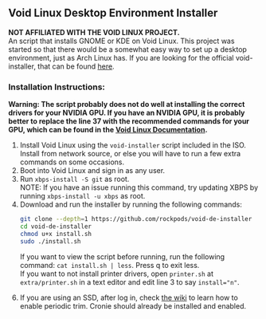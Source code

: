 ## Void Linux Desktop Environment Installer

**NOT AFFILIATED WITH THE VOID LINUX PROJECT.**\
An script that installs GNOME or KDE on Void Linux. This project was started so that there would be a somewhat easy way to set up a desktop environment, just as Arch Linux has. If you are looking for the official void-installer, that can be found [here](https://github.com/void-linux/void-mklive).

### Installation Instructions:

**Warning: The script probably does not do well at installing the correct drivers for your NVIDIA GPU. If you have an NVIDIA GPU, it is probably better to replace the line 37 with the recommended commands for your GPU, which can be found in the [Void Linux Documentation](https://docs.voidlinux.org/config/graphical-session/graphics-drivers/index.html).**
1. Install Void Linux using the `void-installer` script included in the ISO. Install from network source, or else you will have to run a few extra commands on some occasions.
2. Boot into Void Linux and sign in as any user.
3. Run `xbps-install -S git` as root.\
    NOTE: If you have an issue running this command, try updating XBPS by running `xbps-install -u xbps` as root.
4. Download and run the installer by running the following commands:
    ```sh
    git clone --depth=1 https://github.com/rockpods/void-de-installer
    cd void-de-installer
    chmod u+x install.sh
    sudo ./install.sh
    ```
    If you want to view the script before running, run the following command: `cat install.sh | less`. Press q to exit less.\
    If you want to not install printer drivers, open `printer.sh` at `extra/printer.sh` in a text editor and edit line 3 to say `install="n"`.
<!-- 5. If you want to create the same directories in your home folder that would be exist on a Windows machine, run the folllowing command:
    ```sh
    mkdir ~/Documents ~/Downloads ~/Music ~/Videos ~/Desktop ~/Pictures
    ``` -->
6. If you are using an SSD, after log in, check [the wiki](https://docs.voidlinux.org/config/ssd.html) to learn how to enable periodic trim. Cronie should already be installed and enabled.